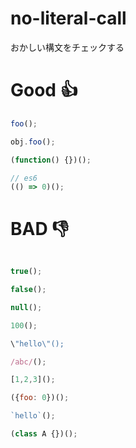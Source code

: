 # no-literal-call

おかしい構文をチェックする

# Good 👍

```javascript
foo();

obj.foo();

(function() {})();

// es6
(() => 0)();
```

# BAD 👎

```javascript

true();

false();

null();

100();

\"hello\"();

/abc/();

[1,2,3]();

({foo: 0})();

`hello`();

(class A {})();
```
